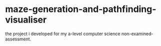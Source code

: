 # maze-generation-and-pathfinding-visualiser
the project i developed for my a-level computer science non-examined-assessment.
